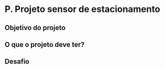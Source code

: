 # P. Projeto sensor de estacionamento

## Objetivo do projeto

## O que o projeto deve ter?

## Desafio
